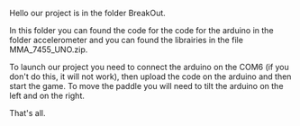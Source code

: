 Hello our project is in the folder BreakOut.

In this folder you can found the code for the code for the arduino in the folder accelerometer and you can found the librairies in the file MMA_7455_UNO.zip.

To launch our project you need to connect the arduino on the COM6 (if you don't do this, it will not work), then upload the code on the arduino and then start the game.
To move the paddle you will need to tilt the arduino on the left and on the right.

That's all.